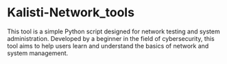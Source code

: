 # Kalisti-Network_tools
This tool is a simple Python script designed for network testing and system administration. Developed by a beginner in the field of cybersecurity, this tool aims to help users learn and understand the basics of network and system management.
